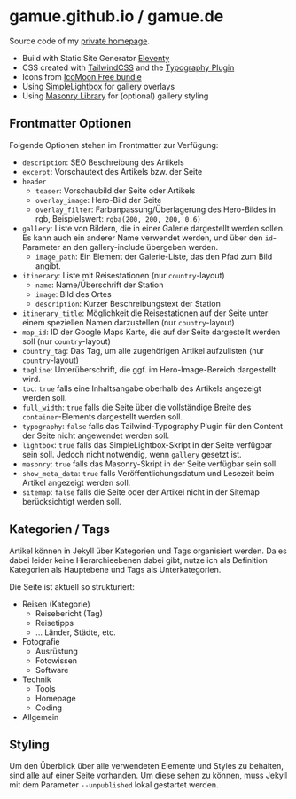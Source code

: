 # gamue.github.io / gamue.de

Source code of my [private homepage](https://gamue.de).

- Build with Static Site Generator [Eleventy](https://www.11ty.dev/)
- CSS created with [TailwindCSS](https://tailwindcss.com/) and the [Typography Plugin](https://github.com/tailwindlabs/tailwindcss-typography)
- Icons from [IcoMoon Free bundle](https://icomoon.io/app/#/select)
- Using [SimpleLightbox](https://github.com/dbrekalo/simpleLightbox) for gallery overlays
- Using [Masonry Library](https://masonry.desandro.com/) for (optional) gallery styling

## Frontmatter Optionen
Folgende Optionen stehen im Frontmatter zur Verfügung:

- `description`: SEO Beschreibung des Artikels
- `excerpt`: Vorschautext des Artikels bzw. der Seite
- `header`
  - `teaser`: Vorschaubild der Seite oder Artikels
  - `overlay_image`: Hero-Bild der Seite
  - `overlay_filter`: Farbanpassung/Überlagerung des Hero-Bildes in rgb, Beispielswert: `rgba(200, 200, 200, 0.6)`
- `gallery`: Liste von Bildern, die in einer Galerie dargestellt werden sollen. Es kann auch ein anderer Name verwendet werden, und über den `id`-Parameter an den gallery-include übergeben werden.
  - `image_path`: Ein Element der Galerie-Liste, das den Pfad zum Bild angibt.
- `itinerary`: Liste mit Reisestationen (nur `country`-layout)
  - `name`: Name/Überschrift der Station
  - `image`: Bild des Ortes
  - `description`: Kurzer Beschreibungstext der Station
- `itinerary_title`: Möglichkeit die Reisestationen auf der Seite unter einem speziellen Namen darzustellen (nur `country`-layout)
- `map_id`: ID der Google Maps Karte, die auf der Seite dargestellt werden soll (nur `country`-layout)
- `country_tag`: Das Tag, um alle zugehörigen Artikel aufzulisten (nur `country`-layout)
- `tagline`: Unterüberschrift, die ggf. im Hero-Image-Bereich dargestellt wird.
- `toc`: `true` falls eine Inhaltsangabe oberhalb des Artikels angezeigt werden soll.
- `full_width`: `true` falls die Seite über die vollständige Breite des `container`-Elements dargestellt werden soll.
- `typography`: `false` falls das Tailwind-Typography Plugin für den Content der Seite nicht angewendet werden soll.
- `lightbox`: `true` falls das SimpleLightbox-Skript in der Seite verfügbar sein soll. Jedoch nicht notwendig, wenn `gallery` gesetzt ist.
- `masonry`: `true` falls das Masonry-Skript in der Seite verfügbar sein soll.
- `show_meta_data`: `true` falls Veröffentlichungsdatum und Lesezeit beim Artikel angezeigt werden soll.
- `sitemap`: `false` falls die Seite oder der Artikel nicht in der Sitemap berücksichtigt werden soll.

## Kategorien / Tags

Artikel können in Jekyll über Kategorien und Tags organisiert werden. 
Da es dabei leider keine Hierarchieebenen dabei gibt, nutze ich als Definition Kategorien als Hauptebene und Tags als Unterkategorien.

Die Seite ist aktuell so strukturiert:

- Reisen (Kategorie)
  - Reisebericht (Tag)
  - Reisetipps
  - ... Länder, Städte, etc.
- Fotografie
  - Ausrüstung
  - Fotowissen
  - Software
- Technik
  - Tools
  - Homepage
  - Coding
- Allgemein

## Styling

Um den Überblick über alle verwendeten Elemente und Styles zu behalten, 
sind alle auf [einer Seite](http://localhost:8080/style/) vorhanden. Um diese sehen zu können, 
muss Jekyll mit dem Parameter `--unpublished` lokal gestartet werden.